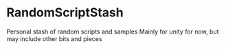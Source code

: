 # RandomScriptStash
Personal stash of random scripts and samples
Mainly for unity for now, but may include other bits and pieces
